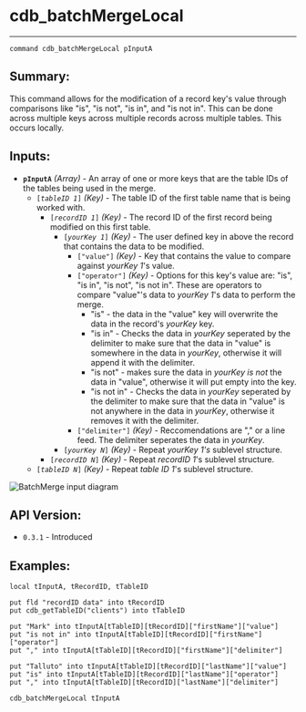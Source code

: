 # cdb_batchMergeLocal
---
```
command cdb_batchMergeLocal pInputA
```
## Summary:
This command allows for the modification of a record key's value through comparisons like "is", "is not", "is in", and "is not in". This can be done across multiple keys across multiple records across multiple tables. This occurs locally.

## Inputs:
* **`pInputA`** *(Array)* - An array of one or more keys that are the table IDs of the tables being used in the merge.
    * `[`*`tableID 1`*`]` *(Key)* - The table ID of the first table name that is being worked with.
    	* `[`*`recordID 1`*`]` *(Key)* - The record ID of the first record being modified on this first table.
   			* `[`*`yourKey 1`*`]` *(Key)* - The user defined key in above the record that contains the data to be modified.
   				* `["value"]` *(Key)* - Key that contains the value to compare against *yourKey 1*'s value.
   				* `["operator"]` *(Key)* - Options for this key's value are: "is", "is in", "is not", "is not in". These are operators to compare "value"'s data to *yourKey 1*'s data to perform the merge.
   					* "is" - the data in the "value" key will overwrite the data in the record's *yourKey* key.
   					* "is in" - Checks the data in *yourKey* seperated by the delimiter to make sure that the data in "value" is somewhere in the data in *yourKey*, otherwise it will append it with the delimiter.
   					* "is not" - makes sure the data in *yourKey* *is not* the data in "value", otherwise it will put empty into the key. 
   					* "is not in" - Checks the data in *yourKey* seperated by the delimiter to make sure that the data in "value" is not anywhere in the data in *yourKey*, otherwise it removes it with the delimiter.
				* `["delimiter"]` *(Key)* - Reccomendations are "," or a line feed. The delimiter seperates the data in *yourKey*.
   			* `[`*`yourKey N`*`]` *(Key)* - Repeat *yourKey 1's* sublevel structure.
		* `[`*`recordID N`*`]` *(Key)* - Repeat *recordID 1*'s sublevel structure.
	* `[`*`tableID N`*`]` *(Key)* - Repeat *table ID 1*'s sublevel structure.

![BatchMerge input diagram](../../chartimages/batchMergeInput.png)

## API Version:
* `0.3.1` - Introduced

## Examples:
```
local tInputA, tRecordID, tTableID

put fld "recordID data" into tRecordID
put cdb_getTableID("clients") into tTableID

put "Mark" into tInputA[tTableID][tRecordID]["firstName"]["value"]
put "is not in" into tInputA[tTableID][tRecordID]["firstName"]["operator"]
put "," into tInputA[tTableID][tRecordID]["firstName"]["delimiter"]

put "Talluto" into tInputA[tTableID][tRecordID]["lastName"]["value"]
put "is" into tInputA[tTableID][tRecordID]["lastName"]["operator"]
put "," into tInputA[tTableID][tRecordID]["lastName"]["delimiter"]

cdb_batchMergeLocal tInputA
```
